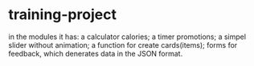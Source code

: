 ﻿# training-project
 in the modules it has:
 a calculator calories;
 a timer promotions;
 a simpel slider without animation;
 a function for create cards(items); 
 forms for feedback, which denerates data in the JSON format.
 
